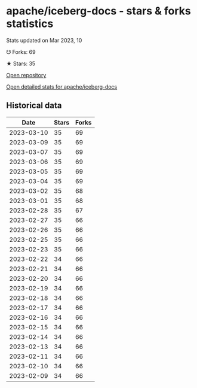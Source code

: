 # apache/iceberg-docs - stars & forks statistics

Stats updated on Mar 2023, 10

☋ Forks: 69

★ Stars: 35

[Open repository](https://github.com/apache/iceberg-docs)

[Open detailed stats for apache/iceberg-docs](https://reviewgithub.com/rep/apache/iceberg-docs)

## Historical data
| Date | Stars | Forks |
|------|-------|-------|
| 2023-03-10 | 35 | 69 | 
| 2023-03-09 | 35 | 69 | 
| 2023-03-07 | 35 | 69 | 
| 2023-03-06 | 35 | 69 | 
| 2023-03-05 | 35 | 69 | 
| 2023-03-04 | 35 | 69 | 
| 2023-03-02 | 35 | 68 | 
| 2023-03-01 | 35 | 68 | 
| 2023-02-28 | 35 | 67 | 
| 2023-02-27 | 35 | 66 | 
| 2023-02-26 | 35 | 66 | 
| 2023-02-25 | 35 | 66 | 
| 2023-02-23 | 35 | 66 | 
| 2023-02-22 | 34 | 66 | 
| 2023-02-21 | 34 | 66 | 
| 2023-02-20 | 34 | 66 | 
| 2023-02-19 | 34 | 66 | 
| 2023-02-18 | 34 | 66 | 
| 2023-02-17 | 34 | 66 | 
| 2023-02-16 | 34 | 66 | 
| 2023-02-15 | 34 | 66 | 
| 2023-02-14 | 34 | 66 | 
| 2023-02-13 | 34 | 66 | 
| 2023-02-11 | 34 | 66 | 
| 2023-02-10 | 34 | 66 | 
| 2023-02-09 | 34 | 66 | 

